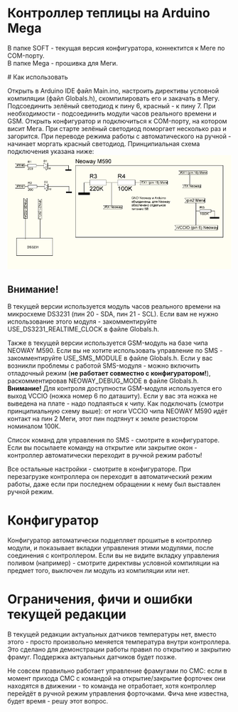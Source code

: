 # Контроллер теплицы на Arduino Mega
<p>

В папке SOFT - текущая версия конфигуратора, коннектится к Меге по COM-порту.
<br/>В папке Mega - прошивка для Меги.
<br/>

<p>
# Как использовать

<p>
Открыть в Arduino IDE файл Main.ino, настроить директивы условной компиляции (файл Globals.h), скомпилировать его и закачать в Мегу. Подсоединить зелёный светодиод к пину 6, красный - к пину 7. При необходимости - подсоединить модули часов реального времени и GSM. Открыть конфигуратор и подключиться к COM-порту, на котором висит Мега. При старте зелёный светодиод поморгает несколько раз и загорится. При переводе режима работы с автоматического на ручной - начинает моргать красный светодиод. Принципиальная схема подключения указана ниже:<br/>
<img src="plan.png"/>

<h2>Внимание!</h2>
В текущей версии используется модуль часов реального времени на микросхеме DS3231 (пин 20 - SDA, пин 21 - SCL). Если вам не нужно использование этого модуля - закомментируйте USE_DS3231_REALTIME_CLOCK в файле Globals.h.
<p>
Также в текущей версии используется GSM-модуль на базе чипа NEOWAY M590. Если вы не хотите использовать управление по SMS - закомментируйте USE_SMS_MODULE в файле Globals.h. 
Если у вас возникли проблемы с работой SMS-модуля - можно включить отладочный режим (<b>не работает совместно с конфигуратором!</b>), раскомментировав NEOWAY_DEBUG_MODE в файле Globals.h. <b>Внимание!</b> Для контроля доступности GSM-модуля используется его выход VCCIO (ножка номер 6 по даташиту). Если у вас эта ножка не выведена на плате - надо подпаяться к чипу. Как подключать (смотри принципиальную схему выше): от ноги VCCIO чипа NEOWAY M590 идёт контакт на пин 2 Меги, этот пин подтянут к земле резистором номиналом 100К.
<p>
Список команд для управления по SMS - смотрите в конфигураторе. Если вы посылаете команду на открытие или закрытие окон - контроллер автоматически переходит в ручной режим работы!
<p>
Все остальные настройки - смотрите в конфигураторе. При перезагрузке контроллера он переходит в автоматический режим работы, даже если при последнем обращении к нему был выставлен ручной режим.

# Конфигуратор

Конфигуратор автоматически подцепляет прошитые в контроллер модули, и показывает вкладки управления этими модулями, после соединения с контроллером. Если вы не видите вкладку управления поливом (например) - смотрите директивы условной компиляции на предмет того, выключен ли модуль из компиляции или нет.

# Ограничения, фичи и ошибки текущей редакции
<p>
В текущей редакции актуальных датчиков температуры нет, вместо этого - просто произвольно меняется температура внутри контроллера. Это сделано для демонстрации работы правил по открытию и закрытию фрамуг. Поддержка актуальных датчиков будет позже.
<p>
Не совсем правильно работает управление фрамугами по СМС: если в момент прихода СМС с командой на открытие/закрытие форточек они находятся в движении - то команда не отработает, хотя контроллер перейдёт в ручной режим управления форточками. Фича мне известна, будет время - решу этот вопрос.